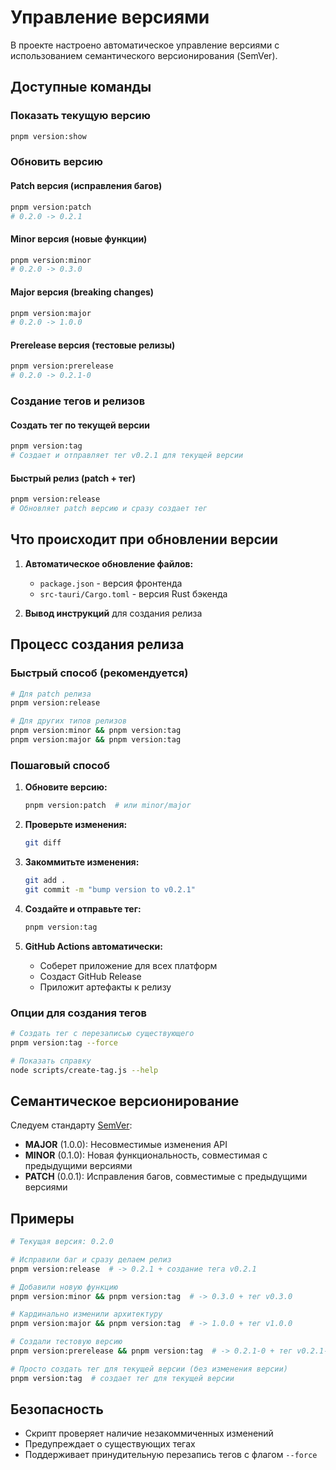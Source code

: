 # Управление версиями

В проекте настроено автоматическое управление версиями с использованием семантического версионирования (SemVer).

## Доступные команды

### Показать текущую версию
```bash
pnpm version:show
```

### Обновить версию

#### Patch версия (исправления багов)
```bash
pnpm version:patch
# 0.2.0 -> 0.2.1
```

#### Minor версия (новые функции)
```bash
pnpm version:minor
# 0.2.0 -> 0.3.0
```

#### Major версия (breaking changes)
```bash
pnpm version:major
# 0.2.0 -> 1.0.0
```

#### Prerelease версия (тестовые релизы)
```bash
pnpm version:prerelease
# 0.2.0 -> 0.2.1-0
```

### Создание тегов и релизов

#### Создать тег по текущей версии
```bash
pnpm version:tag
# Создает и отправляет тег v0.2.1 для текущей версии
```

#### Быстрый релиз (patch + тег)
```bash
pnpm version:release
# Обновляет patch версию и сразу создает тег
```

## Что происходит при обновлении версии

1. **Автоматическое обновление файлов:**
   - `package.json` - версия фронтенда
   - `src-tauri/Cargo.toml` - версия Rust бэкенда

2. **Вывод инструкций** для создания релиза

## Процесс создания релиза

### Быстрый способ (рекомендуется)
```bash
# Для patch релиза
pnpm version:release

# Для других типов релизов
pnpm version:minor && pnpm version:tag
pnpm version:major && pnpm version:tag
```

### Пошаговый способ

1. **Обновите версию:**
   ```bash
   pnpm version:patch  # или minor/major
   ```

2. **Проверьте изменения:**
   ```bash
   git diff
   ```

3. **Закоммитьте изменения:**
   ```bash
   git add .
   git commit -m "bump version to v0.2.1"
   ```

4. **Создайте и отправьте тег:**
   ```bash
   pnpm version:tag
   ```

5. **GitHub Actions автоматически:**
   - Соберет приложение для всех платформ
   - Создаст GitHub Release
   - Приложит артефакты к релизу

### Опции для создания тегов

```bash
# Создать тег с перезаписью существующего
pnpm version:tag --force

# Показать справку
node scripts/create-tag.js --help
```

## Семантическое версионирование

Следуем стандарту [SemVer](https://semver.org/lang/ru/):

- **MAJOR** (1.0.0): Несовместимые изменения API
- **MINOR** (0.1.0): Новая функциональность, совместимая с предыдущими версиями
- **PATCH** (0.0.1): Исправления багов, совместимые с предыдущими версиями

## Примеры

```bash
# Текущая версия: 0.2.0

# Исправили баг и сразу делаем релиз
pnpm version:release  # -> 0.2.1 + создание тега v0.2.1

# Добавили новую функцию
pnpm version:minor && pnpm version:tag  # -> 0.3.0 + тег v0.3.0

# Кардинально изменили архитектуру
pnpm version:major && pnpm version:tag  # -> 1.0.0 + тег v1.0.0

# Создали тестовую версию
pnpm version:prerelease && pnpm version:tag  # -> 0.2.1-0 + тег v0.2.1-0

# Просто создать тег для текущей версии (без изменения версии)
pnpm version:tag  # создает тег для текущей версии
```

## Безопасность

- Скрипт проверяет наличие незакоммиченных изменений
- Предупреждает о существующих тегах
- Поддерживает принудительную перезапись тегов с флагом `--force` 
